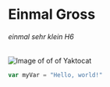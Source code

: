 # Einmal Gross
###### einmal sehr klein H6 

![Image of of of Yaktocat](https://octodex.github.com/images/yaktocat.png)

``` javascript
var myVar = "Hello, world!"
```
